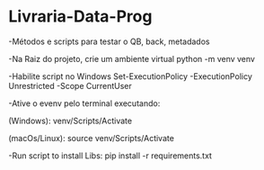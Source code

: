 # Livraria-Data-Prog
-Métodos e scripts para testar o QB, back, metadados

-Na Raiz do projeto, crie um ambiente virtual
python -m venv venv

-Habilite script no Windows
Set-ExecutionPolicy -ExecutionPolicy Unrestricted -Scope CurrentUser

-Ative o evenv pelo terminal executando:

(Windows): venv/Scripts/Activate

(macOs/Linux): source venv/Scripts/Activate

-Run script to install Libs:
pip install -r requirements.txt
